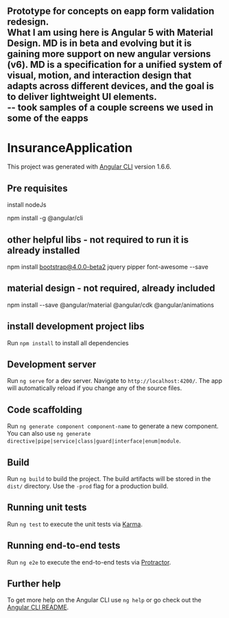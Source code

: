 Prototype for concepts on eapp form validation redesign.  
What I am using here is Angular 5 with Material Design.  MD is in beta and evolving but it is 
gaining more support on new angular versions (v6). MD is a specification for a unified system of 
visual, motion, and interaction design that adapts across different devices, and the goal is to deliver
lightweight UI elements.  
-- took samples of a couple screens we used in some of the eapps 
-- 

# InsuranceApplication

This project was generated with [Angular CLI](https://github.com/angular/angular-cli) version 1.6.6.

## Pre requisites 
install nodeJs

npm install -g @angular/cli

## other helpful libs - not required to run it is already installed
npm install bootstrap@4.0.0-beta2 jquery pipper font-awesome --save

## material design - not required, already included
npm install --save @angular/material @angular/cdk @angular/animations

## install development project libs
Run `npm install` to install all dependencies  

## Development server

Run `ng serve` for a dev server. Navigate to `http://localhost:4200/`. The app will automatically reload if you change any of the source files.

## Code scaffolding

Run `ng generate component component-name` to generate a new component. You can also use `ng generate directive|pipe|service|class|guard|interface|enum|module`.

## Build

Run `ng build` to build the project. The build artifacts will be stored in the `dist/` directory. Use the `-prod` flag for a production build.

## Running unit tests

Run `ng test` to execute the unit tests via [Karma](https://karma-runner.github.io).

## Running end-to-end tests

Run `ng e2e` to execute the end-to-end tests via [Protractor](http://www.protractortest.org/).

## Further help

To get more help on the Angular CLI use `ng help` or go check out the [Angular CLI README](https://github.com/angular/angular-cli/blob/master/README.md).
